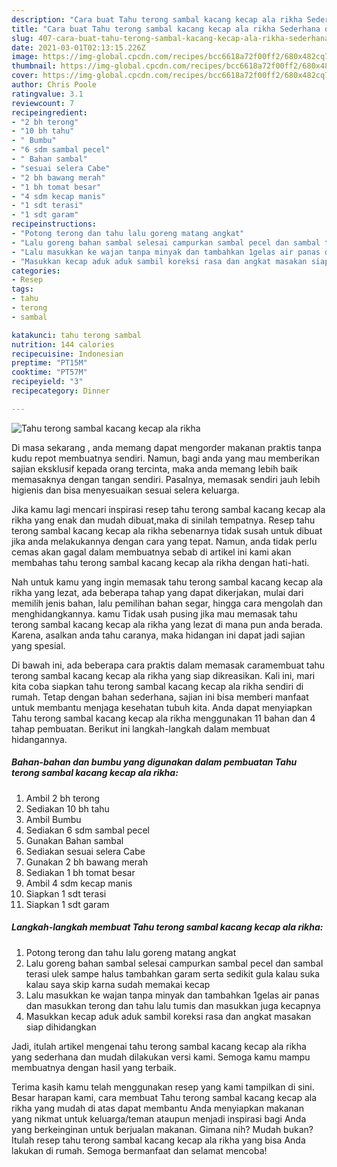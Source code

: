 ```yaml
---
description: "Cara buat Tahu terong sambal kacang kecap ala rikha Sederhana dan Mudah Dibuat"
title: "Cara buat Tahu terong sambal kacang kecap ala rikha Sederhana dan Mudah Dibuat"
slug: 407-cara-buat-tahu-terong-sambal-kacang-kecap-ala-rikha-sederhana-dan-mudah-dibuat
date: 2021-03-01T02:13:15.226Z
image: https://img-global.cpcdn.com/recipes/bcc6618a72f00ff2/680x482cq70/tahu-terong-sambal-kacang-kecap-ala-rikha-foto-resep-utama.jpg
thumbnail: https://img-global.cpcdn.com/recipes/bcc6618a72f00ff2/680x482cq70/tahu-terong-sambal-kacang-kecap-ala-rikha-foto-resep-utama.jpg
cover: https://img-global.cpcdn.com/recipes/bcc6618a72f00ff2/680x482cq70/tahu-terong-sambal-kacang-kecap-ala-rikha-foto-resep-utama.jpg
author: Chris Poole
ratingvalue: 3.1
reviewcount: 7
recipeingredient:
- "2 bh terong"
- "10 bh tahu"
- " Bumbu"
- "6 sdm sambal pecel"
- " Bahan sambal"
- "sesuai selera Cabe"
- "2 bh bawang merah"
- "1 bh tomat besar"
- "4 sdm kecap manis"
- "1 sdt terasi"
- "1 sdt garam"
recipeinstructions:
- "Potong terong dan tahu lalu goreng matang angkat"
- "Lalu goreng bahan sambal selesai campurkan sambal pecel dan sambal terasi ulek sampe halus tambahkan garam serta sedikit gula kalau suka kalau saya skip karna sudah memakai kecap"
- "Lalu masukkan ke wajan tanpa minyak dan tambahkan 1gelas air panas dan masukkan terong dan tahu lalu tumis dan masukkan juga kecapnya"
- "Masukkan kecap aduk aduk sambil koreksi rasa dan angkat masakan siap dihidangkan"
categories:
- Resep
tags:
- tahu
- terong
- sambal

katakunci: tahu terong sambal 
nutrition: 144 calories
recipecuisine: Indonesian
preptime: "PT15M"
cooktime: "PT57M"
recipeyield: "3"
recipecategory: Dinner

---
```



![Tahu terong sambal kacang kecap ala rikha](https://img-global.cpcdn.com/recipes/bcc6618a72f00ff2/680x482cq70/tahu-terong-sambal-kacang-kecap-ala-rikha-foto-resep-utama.jpg)

Di masa  sekarang , anda memang dapat mengorder makanan praktis tanpa kudu repot membuatnya sendiri. Namun, bagi anda yang mau memberikan sajian eksklusif kepada orang tercinta, maka anda memang lebih baik memasaknya dengan tangan sendiri. Pasalnya, memasak sendiri jauh lebih higienis dan bisa menyesuaikan sesuai selera keluarga.

Jika kamu lagi mencari inspirasi resep tahu terong sambal kacang kecap ala rikha yang enak dan mudah dibuat,maka di sinilah tempatnya. Resep tahu terong sambal kacang kecap ala rikha  sebenarnya tidak susah untuk dibuat jika anda melakukannya dengan cara yang tepat. Namun, anda tidak perlu cemas akan gagal dalam membuatnya 
sebab di artikel ini kami akan membahas tahu terong sambal kacang kecap ala rikha dengan hati-hati.  



Nah untuk kamu yang ingin memasak tahu terong sambal kacang kecap ala rikha yang lezat, ada beberapa tahap yang dapat dikerjakan, mulai dari memilih jenis bahan, lalu pemilihan bahan segar, hingga cara mengolah dan menghidangkannya. kamu Tidak usah pusing jika mau memasak tahu terong sambal kacang kecap ala rikha yang lezat di mana pun anda berada. Karena, asalkan anda  tahu caranya, maka hidangan ini dapat jadi sajian yang spesial.

Di bawah ini, ada beberapa cara praktis  dalam memasak caramembuat tahu terong sambal kacang kecap ala rikha yang siap dikreasikan. Kali ini, mari kita coba siapkan tahu terong sambal kacang kecap ala rikha sendiri di rumah. Tetap dengan bahan sederhana, sajian ini bisa memberi manfaat untuk membantu menjaga kesehatan tubuh kita. Anda dapat menyiapkan Tahu terong sambal kacang kecap ala rikha menggunakan 11 bahan dan 4 tahap pembuatan. Berikut ini langkah-langkah dalam membuat hidangannya.

<!--inarticleads1-->

##### Bahan-bahan dan bumbu yang digunakan dalam pembuatan Tahu terong sambal kacang kecap ala rikha:

1. Ambil 2 bh terong
1. Sediakan 10 bh tahu
1. Ambil  Bumbu
1. Sediakan 6 sdm sambal pecel
1. Gunakan  Bahan sambal
1. Sediakan sesuai selera Cabe
1. Gunakan 2 bh bawang merah
1. Sediakan 1 bh tomat besar
1. Ambil 4 sdm kecap manis
1. Siapkan 1 sdt terasi
1. Siapkan 1 sdt garam




<!--inarticleads2-->

##### Langkah-langkah membuat Tahu terong sambal kacang kecap ala rikha:

1. Potong terong dan tahu lalu goreng matang angkat
1. Lalu goreng bahan sambal selesai campurkan sambal pecel dan sambal terasi ulek sampe halus tambahkan garam serta sedikit gula kalau suka kalau saya skip karna sudah memakai kecap
1. Lalu masukkan ke wajan tanpa minyak dan tambahkan 1gelas air panas dan masukkan terong dan tahu lalu tumis dan masukkan juga kecapnya
1. Masukkan kecap aduk aduk sambil koreksi rasa dan angkat masakan siap dihidangkan




Jadi, itulah artikel mengenai  tahu terong sambal kacang kecap ala rikha  yang sederhana dan mudah dilakukan versi kami. Semoga kamu mampu membuatnya dengan hasil yang terbaik. 

Terima kasih kamu telah menggunakan resep yang kami tampilkan di sini. Besar harapan kami, cara membuat  Tahu terong sambal kacang kecap ala rikha yang mudah di atas dapat membantu Anda menyiapkan makanan yang nikmat untuk keluarga/teman ataupun menjadi inspirasi bagi Anda yang berkeinginan untuk berjualan makanan. Gimana nih? Mudah bukan? Itulah resep tahu terong sambal kacang kecap ala rikha yang bisa Anda lakukan di rumah. Semoga bermanfaat dan selamat mencoba!


